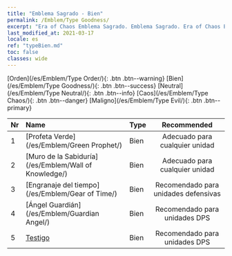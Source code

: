 ```yaml
---
title: "Emblema Sagrado - Bien"
permalink: /Emblem/Type Goodness/
excerpt: "Era of Chaos Emblema Sagrado. Emblema Sagrado. Era of Chaos Emblema Sagrado Bien. Era of Chaos Bien"
last_modified_at: 2021-03-17
locale: es
ref: "typeBien.md"
toc: false
classes: wide
---
```


  [Orden](/es/Emblem/Type Order/){: .btn .btn--warning}   [Bien](/es/Emblem/Type Goodness/){: .btn .btn--success}   [Neutral](/es/Emblem/Type Neutral/){: .btn .btn--info}   [Caos](/es/Emblem/Type Chaos/){: .btn .btn--danger}   [Maligno](/es/Emblem/Type Evil/){: .btn .btn--primary} 

  |  Nr  |             Name            |    Type    |   Recommended   |
  |:-----|:----------------------------|:-----------|:---------------:|
  | 1 | [Profeta Verde](/es/Emblem/Green Prophet/) | Bien | Adecuado para cualquier unidad | 
  | 2 | [Muro de la Sabiduría](/es/Emblem/Wall of Knowledge/) | Bien | Adecuado para cualquier unidad | 
  | 3 | [Engranaje del tiempo](/es/Emblem/Gear of Time/) | Bien | Recomendado para unidades defensivas | 
  | 4 | [Ángel Guardián](/es/Emblem/Guardian Angel/) | Bien | Recomendado para unidades DPS | 
  | 5 | [Testigo](/es/Emblem/Witness/) | Bien | Recomendado para unidades DPS | 
